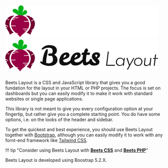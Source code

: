 # ![Image title](../assets/images/beetslayout_col_inv_100x480.png#only-dark) ![Image title](../assets/images/beetslayout_col_100x480.png#only-light)

Beets Layout is a CSS and JavaScript library that gives you a good fundation for the layout in your HTML or PHP projects. The focus is set on dashboards but you can easily modify it to make it work with standard websites or single page applications.

This library is not meant to give you every configuration option at your fingertip, but rather give you a complete starting point. You do have some options, i.e. on the looks of the header and sidebar.

To get the quickest and best experience, you should use Beets Layout together with [Bootstrap](https://getbootstrap.com/), although you can easily modify it to work with any fornt-end framework like [Tailwind CSS](https://tailwindcss.com/).

!!! tip "Consider using Beets Layout with **[Beets CSS](https://github.com/jonasbirkelof/beets-css)** and **[Beets PHP](https://github.com/jonasbirkelof/beets-php)**"

Beets Layout is developed using Boostrap 5.2.X.